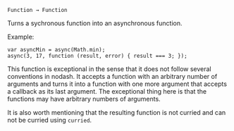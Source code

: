 `Function → Function`

Turns a sychronous function into an asynchronous function.

Example:

	var asyncMin = async(Math.min);
	async(3, 17, function (result, error) { result === 3; });
	
This function is exceptional in the sense that it does not follow several
conventions in nodash. It accepts a function with an arbitrary number of arguments
and turns it into a function with one more argument that accepts a callback as
its last argument. The exceptional thing here is that the functions may have
arbitrary numbers of arguments.

It is also worth mentioning that the resulting function is not curried and 
can not be curried using `curried`.
